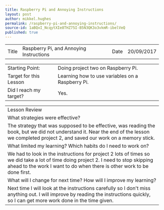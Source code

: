 ```yaml
---
title: Raspberry Pi and Annoying Instructions
layout: post
author: mikkel.hughes
permalink: /raspberry-pi-and-annoying-instructions/
source-id: 1aBQxI_NcqytXIe8THZ75I-B5N3QK3o3vkmR-ibelVeQ
published: true
---
```

<table>
  <tr>
    <td>Title</td>
    <td>Raspberry Pi, and Annoying Instructions</td>
    <td>    Date</td>
    <td>20/09/2017</td>
  </tr>
</table>


<table>
  <tr>
    <td>Starting Point:</td>
    <td>Doing project two on Raspberry Pi.</td>
  </tr>
  <tr>
    <td>Target for this Lesson</td>
    <td>Learning how to use variables on a Raspberry Pi.</td>
  </tr>
  <tr>
    <td>Did I reach my target? </td>
    <td>Yes.</td>
  </tr>
</table>


<table>
  <tr>
    <td>Lesson Review</td>
  </tr>
  <tr>
    <td> What strategies were effective?</td>
  </tr>
  <tr>
    <td>The strategy that was supposed to be effective, was reading the book, but we did not understand it. Near the end of the lesson we completed project 2, and saved our work on a memory stick.</td>
  </tr>
  <tr>
    <td>What limited my learning? Which habits do I need to work on?</td>
  </tr>
  <tr>
    <td>We had to look in the instructions for project 2 lots of times so we did take a lot of time doing project 2. I need to stop skipping ahead to the work I want to do when there is other work to be done first.</td>
  </tr>
  <tr>
    <td>What will I change for next time? How will I improve my learning?</td>
  </tr>
  <tr>
    <td>Next time I will look at the instructions carefully so I don't miss anything out. I will improve by reading the instructions quickly, so I can get more work done in the time given.</td>
  </tr>
</table>


